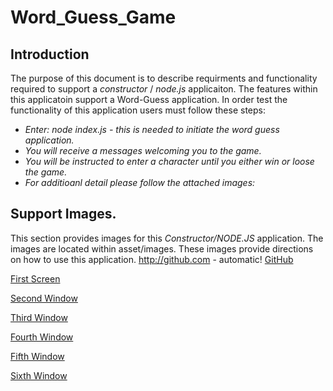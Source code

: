 # Word_Guess_Game

## Introduction
 The purpose of this document is to describe requirments and functionality required to support a *constructor* / *node.js* applicaiton. The features within this applicatoin support a Word-Guess application. In order test the functionality of this application users must follow these steps:
- *Enter: node index.js - this is needed to initiate the word guess application.*
- *You will receive a messages welcoming you to the game.*
- *You will be instructed to enter a character until you either win or loose the game.*
- *For additioanl detail please follow the attached images:*

## Support Images.
   This section provides images for this *Constructor/NODE.JS* application. The images are located within asset/images. These images provide directions on how to use this application. 
http://github.com - automatic!
[GitHub](http://github.com)

[First Screen](https://github.com/DiggsNG/Word_Guess_Game/blob/master/asset/images/words1.PNG)

[Second Window](https://github.com/DiggsNG/Word_Guess_Game/blob/master/asset/images/word2.PNG)

[Third Window](https://github.com/DiggsNG/Word_Guess_Game/blob/master/asset/images/word3.PNG)

[Fourth Window](https://github.com/DiggsNG/Word_Guess_Game/blob/master/asset/images/word4.PNG)

[Fifth Window](https://github.com/DiggsNG/Word_Guess_Game/blob/master/asset/images/word5.PNG)

[Sixth Window](https://github.com/DiggsNG/Word_Guess_Game/blob/master/asset/images/word6.PNG)
